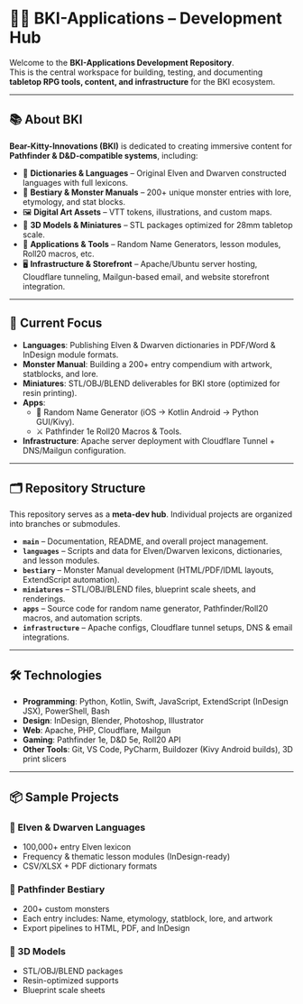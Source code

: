 # 🐻🐱 BKI-Applications – Development Hub

Welcome to the **BKI-Applications Development Repository**.  
This is the central workspace for building, testing, and documenting **tabletop RPG tools, content, and infrastructure** for the BKI ecosystem.  

---

## 📚 About BKI
**Bear-Kitty-Innovations (BKI)** is dedicated to creating immersive content for **Pathfinder & D&D-compatible systems**, including:
- 🧾 **Dictionaries & Languages** – Original Elven and Dwarven constructed languages with full lexicons.
- 🐉 **Bestiary & Monster Manuals** – 200+ unique monster entries with lore, etymology, and stat blocks.
- 🖼️ **Digital Art Assets** – VTT tokens, illustrations, and custom maps.
- 🧊 **3D Models & Miniatures** – STL packages optimized for 28mm tabletop scale.
- 📱 **Applications & Tools** – Random Name Generators, lesson modules, Roll20 macros, etc.
- 🖥️ **Infrastructure & Storefront** – Apache/Ubuntu server hosting, Cloudflare tunneling, Mailgun-based email, and website storefront integration.

---

## 🚀 Current Focus
- **Languages**: Publishing Elven & Dwarven dictionaries in PDF/Word & InDesign module formats.  
- **Monster Manual**: Building a 200+ entry compendium with artwork, statblocks, and lore.  
- **Miniatures**: STL/OBJ/BLEND deliverables for BKI store (optimized for resin printing).  
- **Apps**:  
  - 📱 Random Name Generator (iOS → Kotlin Android → Python GUI/Kivy).  
  - ⚔ Pathfinder 1e Roll20 Macros & Tools.  
- **Infrastructure**: Apache server deployment with Cloudflare Tunnel + DNS/Mailgun configuration.  

---

## 🗂️ Repository Structure
This repository serves as a **meta-dev hub**. Individual projects are organized into branches or submodules.  

- **`main`** – Documentation, README, and overall project management.  
- **`languages`** – Scripts and data for Elven/Dwarven lexicons, dictionaries, and lesson modules.  
- **`bestiary`** – Monster Manual development (HTML/PDF/IDML layouts, ExtendScript automation).  
- **`miniatures`** – STL/OBJ/BLEND files, blueprint scale sheets, and renderings.  
- **`apps`** – Source code for random name generator, Pathfinder/Roll20 macros, and automation scripts.  
- **`infrastructure`** – Apache configs, Cloudflare tunnel setups, DNS & email integrations.  

---

## 🛠️ Technologies
- **Programming**: Python, Kotlin, Swift, JavaScript, ExtendScript (InDesign JSX), PowerShell, Bash  
- **Design**: InDesign, Blender, Photoshop, Illustrator  
- **Web**: Apache, PHP, Cloudflare, Mailgun  
- **Gaming**: Pathfinder 1e, D&D 5e, Roll20 API  
- **Other Tools**: Git, VS Code, PyCharm, Buildozer (Kivy Android builds), 3D print slicers  

---

## 📦 Sample Projects

### 📖 Elven & Dwarven Languages
- 100,000+ entry Elven lexicon  
- Frequency & thematic lesson modules (InDesign-ready)  
- CSV/XLSX + PDF dictionary formats  

### 🐉 Pathfinder Bestiary
- 200+ custom monsters  
- Each entry includes: Name, etymology, statblock, lore, and artwork  
- Export pipelines to HTML, PDF, and InDesign  

### 🧊 3D Models
- STL/OBJ/BLEND packages  
- Resin-optimized supports  
- Blueprint scale sheets

